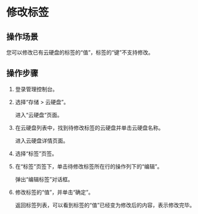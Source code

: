 # 修改标签<a name="evs_01_0015"></a>

## 操作场景<a name="section6439903622216"></a>

您可以修改已有云硬盘的标签的“值”，标签的“键”不支持修改。

## 操作步骤<a name="section24415573222113"></a>

1.  登录管理控制台。
2.  选择“存储 \> 云硬盘”。

    进入“云硬盘“页面。

3.  在云硬盘列表中，找到待修改标签的云硬盘并单击云硬盘名称。

    进入云硬盘详情页面。

4.  选择“标签”页签。
5.  在“标签”页签下，单击待修改标签所在行的操作列下的“编辑”。

    弹出“编辑标签”对话框。

6.  修改标签的“值”，并单击“确定”。

    返回标签列表，可以看到标签的“值”已经变为修改后的内容，表示修改完毕。


